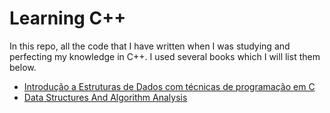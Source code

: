 # Learning C++

In this repo, all the code that I have written when I was studying and perfecting my knowledge in C++. I used several books which I will list them below.

- [Introdução a Estruturas de Dados com técnicas de programação em C](https://www.amazon.com.br/Introdu%C3%A7%C3%A3o-Estrutura-Dados-Waldemar-Celes/dp/8535212280)
- [Data Structures And Algorithm Analysis](https://people.cs.vt.edu/shaffer/Book/JAVA3elatest.pdf)
